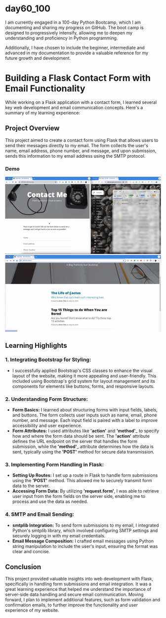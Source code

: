 # day60_100
I am currently engaged in a 100-day Python Bootcamp, which I am documenting and sharing my progress on GitHub. The boot camp is designed to progressively intensify, allowing me to deepen my understanding and proficiency in Python programming.

Additionally, I have chosen to include the beginner, intermediate and advanced in my documentation to provide a valuable reference for my future growth and development.

# Building a Flask Contact Form with Email Functionality
While working on a Flask application with a contact form, I learned several key web development and email communication concepts. Here's a summary of my learning experience:

## Project Overview
This project aimed to create a contact form using Flask that allows users to send their messages directly to my email. The form collects the user's name, email address, phone number, and message, and upon submission, sends this information to my email address using the SMTP protocol.

### Demo
![](https://github.com/AlvinChin1608/day60_100/blob/main/gif_demo/ScreenRecording2024-07-25at23.14.08-ezgif.com-video-to-gif-converter.gif)
![](https://github.com/AlvinChin1608/day59_100/blob/main/gif_demo/ScreenRecording2024-07-25at16.55.18-ezgif.com-video-to-gif-converter.gif)

## Learning Highlights

### 1. Integrating Bootstrap for Styling:
  - I successfully applied Bootstrap's CSS classes to enhance the visual layout of the website, making it more appealing and user-friendly. This included using Bootstrap's grid system for layout management and its components for elements like buttons, forms, and responsive layouts.

### 2. Understanding Form Structure:

  - __Form Basics:__ I learned about structuring forms with input fields, labels, and buttons. The form collects user inputs such as name, email, phone number, and message. Each input field is paired with a label to improve accessibility and user experience.
  - __Form Attributes:__ I used attributes like __'action'__ and __'method'___ to specify how and where the form data should be sent. The __'action'__ attribute defines the URL endpoint on the server that handles the form submission, while the __'method'___ attribute determines how the data is sent, typically using the __'POST'__ method for secure data transmission.

### 3. Implementing Form Handling in Flask:

  - __Setting Up Routes:__ I set up a route in Flask to handle form submissions using the __'POST'__ method. This allowed me to securely transmit form data to the server.
  - __Accessing Form Data:__ By utilizing __'request.form'__, I was able to retrieve user input from the form fields on the server side, enabling me to process and use the data as needed.
    
### 4. SMTP and Email Sending:

  - __smtplib Integration:__ To send form submissions to my email, I integrated Python's smtplib library, which involved configuring SMTP settings and securely logging in with my email credentials.
  - __Email Message Composition:__ I crafted email messages using Python string manipulation to include the user's input, ensuring the format was clear and concise.

## Conclusion
This project provided valuable insights into web development with Flask, specifically in handling form submissions and email integration. It was a great learning experience that helped me understand the importance of server-side data handling and secure email communication. Moving forward, I plan to implement additional features, such as form validation and confirmation emails, to further improve the functionality and user experience of my website.
